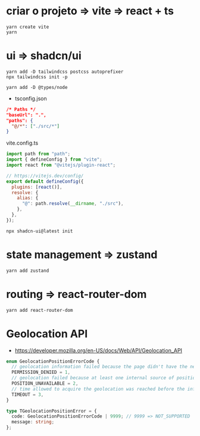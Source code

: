# criar o projeto => vite => react + ts

```batch
yarn create vite
yarn
```

# ui => shadcn/ui

```batch
yarn add -D tailwindcss postcss autoprefixer
npx tailwindcss init -p

yarn add -D @types/node
```

- tsconfig.json

```json
/* Paths */
"baseUrl": ".",
"paths": {
  "@/*": ["./src/*"]
}
```

vite.config.ts

```javascript
import path from "path";
import { defineConfig } from "vite";
import react from "@vitejs/plugin-react";

// https://vitejs.dev/config/
export default defineConfig({
  plugins: [react()],
  resolve: {
    alias: {
      "@": path.resolve(__dirname, "./src"),
    },
  },
});
```

```batch
npx shadcn-ui@latest init
```

# state management => zustand

```batch
yarn add zustand
```

# routing => react-router-dom

```batch
yarn add react-router-dom
```

# Geolocation API

- https://developer.mozilla.org/en-US/docs/Web/API/Geolocation_API

```ts
enum GeolocationPositionErrorCode {
  // geolocation information failed because the page didn't have the necessary permissions
  PERMISSION_DENIED = 1,
  // geolocation failed because at least one internal source of position returned an internal error
  POSITION_UNAVAILABLE = 2,
  // time allowed to acquire the geolocation was reached before the information was obtained
  TIMEOUT = 3,
}

type TGeolocationPositionError = {
  code: GeolocationPositionErrorCode | 9999; // 9999 => NOT_SUPPORTED
  message: string;
};
```
